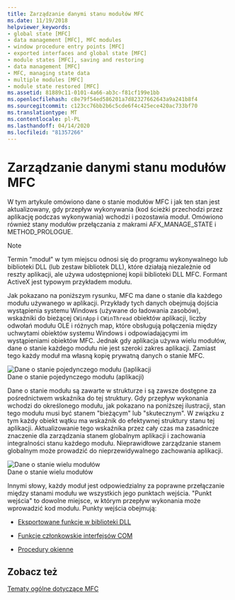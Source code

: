 ```yaml
---
title: Zarządzanie danymi stanu modułów MFC
ms.date: 11/19/2018
helpviewer_keywords:
- global state [MFC]
- data management [MFC], MFC modules
- window procedure entry points [MFC]
- exported interfaces and global state [MFC]
- module states [MFC], saving and restoring
- data management [MFC]
- MFC, managing state data
- multiple modules [MFC]
- module state restored [MFC]
ms.assetid: 81889c11-0101-4a66-ab3c-f81cf199e1bb
ms.openlocfilehash: c8e79f54ed586201a7d82327662643a9a241b8f4
ms.sourcegitcommit: c123cc76bb2b6c5cde6f4c425ece420ac733bf70
ms.translationtype: MT
ms.contentlocale: pl-PL
ms.lasthandoff: 04/14/2020
ms.locfileid: "81357266"
---
```

# <a name="managing-the-state-data-of-mfc-modules"></a>Zarządzanie danymi stanu modułów MFC

W tym artykule omówiono dane o stanie modułów MFC i jak ten stan jest aktualizowany, gdy przepływ wykonywania (kod ścieżki przechodzi przez aplikację podczas wykonywania) wchodzi i pozostawia moduł. Omówiono również stany modułów przełączania z makrami AFX_MANAGE_STATE i METHOD_PROLOGUE.

> [!NOTE]
> Termin "moduł" w tym miejscu odnosi się do programu wykonywalnego lub biblioteki DLL (lub zestaw bibliotek DLL), które działają niezależnie od reszty aplikacji, ale używa udostępnionej kopii biblioteki DLL MFC. Formant ActiveX jest typowym przykładem modułu.

Jak pokazano na poniższym rysunku, MFC ma dane o stanie dla każdego modułu używanego w aplikacji. Przykłady tych danych obejmują dojścia wystąpienia systemu Windows (używane do ładowania zasobów), wskaźniki do bieżącej `CWinApp` i `CWinThread` obiektów aplikacji, liczby odwołań modułu OLE i różnych map, które obsługują połączenia między uchwytami obiektów systemu Windows i odpowiadającymi im wystąpieniami obiektów MFC. Jednak gdy aplikacja używa wielu modułów, dane o stanie każdego modułu nie jest szeroki zakres aplikacji. Zamiast tego każdy moduł ma własną kopię prywatną danych o stanie MFC.

![Dane o stanie pojedynczego modułu &#40;&#41;aplikacji](../mfc/media/vc387n1.gif "Dane o stanie pojedynczego modułu &#40;&#41; aplikacji") <br/>
Dane o stanie pojedynczego modułu (aplikacji)

Dane o stanie modułu są zawarte w strukturze i są zawsze dostępne za pośrednictwem wskaźnika do tej struktury. Gdy przepływ wykonania wchodzi do określonego modułu, jak pokazano na poniższej ilustracji, stan tego modułu musi być stanem "bieżącym" lub "skutecznym". W związku z tym każdy obiekt wątku ma wskaźnik do efektywnej struktury stanu tej aplikacji. Aktualizowanie tego wskaźnika przez cały czas ma zasadnicze znaczenie dla zarządzania stanem globalnym aplikacji i zachowania integralności stanu każdego modułu. Nieprawidłowe zarządzanie stanem globalnym może prowadzić do nieprzewidywalnego zachowania aplikacji.

![Dane o stanie wielu modułów](../mfc/media/vc387n2.gif "Dane o stanie wielu modułów") <br/>
Dane o stanie wielu modułów

Innymi słowy, każdy moduł jest odpowiedzialny za poprawne przełączanie między stanami modułu we wszystkich jego punktach wejścia. "Punkt wejścia" to dowolne miejsce, w którym przepływ wykonania może wprowadzić kod modułu. Punkty wejścia obejmują:

- [Eksportowane funkcje w biblioteki DLL](../mfc/exported-dll-function-entry-points.md)

- [Funkcje członkowskie interfejsów COM](../mfc/com-interface-entry-points.md)

- [Procedury okienne](../mfc/window-procedure-entry-points.md)

## <a name="see-also"></a>Zobacz też

[Tematy ogólne dotyczące MFC](../mfc/general-mfc-topics.md)
